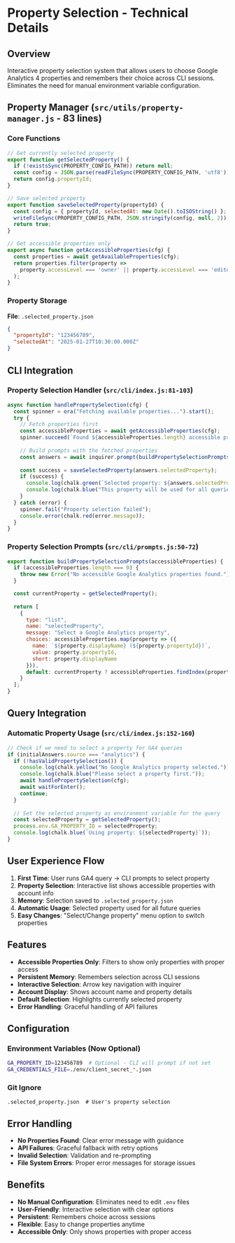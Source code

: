 # Property Selection - Technical Details

## Overview

Interactive property selection system that allows users to choose Google Analytics 4 properties and remembers their choice across CLI sessions. Eliminates the need for manual environment variable configuration.

## Property Manager (`src/utils/property-manager.js` - 83 lines)

### Core Functions

```javascript
// Get currently selected property
export function getSelectedProperty() {
  if (!existsSync(PROPERTY_CONFIG_PATH)) return null;
  const config = JSON.parse(readFileSync(PROPERTY_CONFIG_PATH, 'utf8'));
  return config.propertyId;
}

// Save selected property
export function saveSelectedProperty(propertyId) {
  const config = { propertyId, selectedAt: new Date().toISOString() };
  writeFileSync(PROPERTY_CONFIG_PATH, JSON.stringify(config, null, 2));
  return true;
}

// Get accessible properties only
export async function getAccessibleProperties(cfg) {
  const properties = await getAvailableProperties(cfg);
  return properties.filter(property => 
    property.accessLevel === 'owner' || property.accessLevel === 'editor'
  );
}
```

### Property Storage

**File**: `.selected_property.json`
```json
{
  "propertyId": "123456789",
  "selectedAt": "2025-01-27T10:30:00.000Z"
}
```

## CLI Integration

### Property Selection Handler (`src/cli/index.js:81-103`)

```javascript
async function handlePropertySelection(cfg) {
  const spinner = ora("Fetching available properties...").start();
  try {
    // Fetch properties first
    const accessibleProperties = await getAccessibleProperties(cfg);
    spinner.succeed(`Found ${accessibleProperties.length} accessible properties`);
    
    // Build prompts with the fetched properties
    const answers = await inquirer.prompt(buildPropertySelectionPrompts(accessibleProperties));
    
    const success = saveSelectedProperty(answers.selectedProperty);
    if (success) {
      console.log(chalk.green(`Selected property: ${answers.selectedProperty}`));
      console.log(chalk.blue("This property will be used for all queries until you change it."));
    }
  } catch (error) {
    spinner.fail("Property selection failed");
    console.error(chalk.red(error.message));
  }
}
```

### Property Selection Prompts (`src/cli/prompts.js:50-72`)

```javascript
export function buildPropertySelectionPrompts(accessibleProperties) {
  if (accessibleProperties.length === 0) {
    throw new Error("No accessible Google Analytics properties found.");
  }

  const currentProperty = getSelectedProperty();
  
  return [
    {
      type: "list",
      name: "selectedProperty",
      message: "Select a Google Analytics property",
      choices: accessibleProperties.map(property => ({
        name: `${property.displayName} (${property.propertyId})`,
        value: property.propertyId,
        short: property.displayName
      })),
      default: currentProperty ? accessibleProperties.findIndex(property => property.propertyId === currentProperty) : 0,
    }
  ];
}
```

## Query Integration

### Automatic Property Usage (`src/cli/index.js:152-160`)

```javascript
// Check if we need to select a property for GA4 queries
if (initialAnswers.source === "analytics") {
  if (!hasValidPropertySelection()) {
    console.log(chalk.yellow("No Google Analytics property selected."));
    console.log(chalk.blue("Please select a property first."));
    await handlePropertySelection(cfg);
    await waitForEnter();
    continue;
  }
  
  // Set the selected property as environment variable for the query
  const selectedProperty = getSelectedProperty();
  process.env.GA_PROPERTY_ID = selectedProperty;
  console.log(chalk.blue(`Using property: ${selectedProperty}`));
}
```

## User Experience Flow

1. **First Time**: User runs GA4 query → CLI prompts to select property
2. **Property Selection**: Interactive list shows accessible properties with account info
3. **Memory**: Selection saved to `.selected_property.json`
4. **Automatic Usage**: Selected property used for all future queries
5. **Easy Changes**: "Select/Change property" menu option to switch properties

## Features

- **Accessible Properties Only**: Filters to show only properties with proper access
- **Persistent Memory**: Remembers selection across CLI sessions
- **Interactive Selection**: Arrow key navigation with inquirer
- **Account Display**: Shows account name and property details
- **Default Selection**: Highlights currently selected property
- **Error Handling**: Graceful handling of API failures

## Configuration

### Environment Variables (Now Optional)
```bash
GA_PROPERTY_ID=123456789  # Optional - CLI will prompt if not set
GA_CREDENTIALS_FILE=./env/client_secret_*.json
```

### Git Ignore
```gitignore
.selected_property.json  # User's property selection
```

## Error Handling

- **No Properties Found**: Clear error message with guidance
- **API Failures**: Graceful fallback with retry options
- **Invalid Selection**: Validation and re-prompting
- **File System Errors**: Proper error messages for storage issues

## Benefits

- **No Manual Configuration**: Eliminates need to edit `.env` files
- **User-Friendly**: Interactive selection with clear options
- **Persistent**: Remembers choice across sessions
- **Flexible**: Easy to change properties anytime
- **Accessible Only**: Only shows properties with proper access
